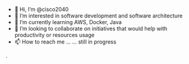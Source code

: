 - 👋 Hi, I’m @cisco2040
- 👀 I’m interested in software development and software architecture
- 🌱 I’m currently learning AWS, Docker, Java
- 💞️ I’m looking to collaborate on initiatives that would help with productivity or resources usage
- 📫 How to reach me ...    ... still in progress











.
